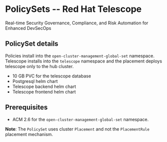 # PolicySets -- Red Hat Telescope

Real-time Security Governance, Compliance, and Risk Automation for Enhanced DevSecOps

## PolicySet details

Policies install into the `open-cluster-management-global-set` namespace.
Telescope installs into the `telescope` namespace and the placement deploys telescope only to the hub cluster.
  - 10 GB PVC for the telescope database
  - Postgresql helm chart
  - Telescope backend helm chart
  - Telescope frontend helm chart

## Prerequisites

 - ACM 2.6 for the `open-cluster-management-global-set` namespace.

**Note**: The `PolicySet` uses cluster `Placement` and not the `PlacementRule` placement mechanism.
